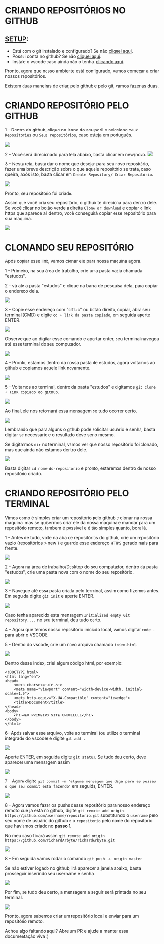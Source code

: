 # CRIANDO REPOSITÓRIOS NO GITHUB

## [SETUP](./glossario.md):
* Está com o git instalado e configurado? Se não  [cliquei aqui](./git.md).
* Possui conta no github? Se não  [cliquei aqui](./github.md).
* Instale o vscode caso ainda não o tenha, [clicando aqui](https://code.visualstudio.com/).

Pronto, agora que nosso ambiente está configurado, vamos começar a criar nossos repositórios.

Existem duas maneiras de criar, pelo github e pelo git, vamos fazer as duas.

# CRIANDO REPOSITÓRIO PELO GITHUB

1 - Dentro do github, clique no icone do seu peril e selecione `Your Repositories` ou `Seus repositórios`, caso esteja em português.

![](./../imagens/github/repositories.PNG)


2 - Você será direcionado para tela abaixo, basta clicar em new/novo.
![](./../imagens/github/newRepositoy.PNG)

3 - Nesta tela, basta dar o nome que desejar para seu novo repositório, fazer uma breve descrição sobre o que aquele repositório se trata, caso queira, após isto, basta clicar em `Create Repository/ Criar Repositório`.

![](./../imagens/github/createRepository.PNG)

Pronto, seu repositório foi criado.

Assim que você cria seu repositório, o github te direciona para dentro dele. Se você clicar no botão verde a direita `Clone or download` e copiar o link https que aparece ali dentro, você conseguirá copiar esse repositório para sua maquina.

![](./../imagens/github/myRepository.PNG)

# CLONANDO SEU REPOSITÓRIO

Após copiar esse link, vamos clonar ele para nossa maquina agora.

1 - Primeiro, na sua área de trabalho, crie uma pasta vazia chamada "estudos".

2 - vá até a pasta "estudos" e clique na barra de pesquisa dela, para copiar o endereço dela.

![](./../imagens/github/folder.PNG)

3 - Copie esse endereço com "crtl+c" ou botão direito, copiar, abra seu terminal (CMD) e digite `cd + link da pasta copiado`, em seguida aperte ENTER.

![](./../imagens/github/cdFolder.PNG)

Observe que ao digitar esse comando e apertar enter, seu terminal navegou até esse terminal do seu computador.

![](./../imagens/github/cdFolderSuccess.PNG)

4 - Pronto, estamos dentro da nossa pasta de estudos, agora voltamos ao github e copiamos aquele link novamente.

![](./../imagens/github/httpsLink.PNG)

5 - Voltamos ao terminal, dentro da pasta "estudos" e digitamos `git clone + link copiado do github`.

![](./../imagens/github/clone.PNG)

Ao final, ele nos retornará essa mensagem se tudo ocorrer certo.

![](./../imagens/github/cloneSuccess.PNG)

Lembrando que para alguns o github pode solicitar usuário e senha, basta digitar se necessário e o resultado deve ser o mesmo.

Se digitarmos `dir` no terminal, vamos ver que nosso repositório foi clonado, mas que ainda não estamos dentro dele.

![](./../imagens/github/dir.PNG)

Basta digitar `cd nome-do-repositorio` e pronto, estaremos dentro do nosso repositório criado.


# CRIANDO REPOSITÓRIO PELO TERMINAL

Vimos como é simples criar um repositório pelo github e clonar na nossa maquina, mas se quisermos criar ele da nossa maquina e mandar para um repositório remoto, tambem é possivel e é tão simples quanto, bora lá.

1 - Antes de tudo, volte na aba de repositórios do github, crie um repositório vazio (repositórios > new ) e guarde esse endereço `HTTPS` gerado mais para frente.

![](./../imagens/github/new.PNG)

2 - Agora na área de trabalho/Desktop do seu computador, dentro da pasta "estudos", crie uma pasta nova com o nome do seu repositório. 

![](./../imagens/github/localRepository.PNG)

3 - Navegue até essa pasta criada pelo terminal, assim como fizemos antes. Em seguida digite `git init` e aperte ENTER.

![](./../imagens/github/gitInit.PNG)

Caso tenha aparecido esta mensagem `Initialized empty Git repository....` no seu terminal, deu tudo certo.

4 - Agora que temos nosso repositório iniciado local, vamos digitar `code .` para abrir o VSCODE.

5 - Dentro do vscode, crie um novo arquivo chamado `index.html`.

![](./../imagens/github/newFile.PNG)

Dentro desse index, criei algum código html, por exemplo:

```
<!DOCTYPE html>
<html lang="en">
<head>
    <meta charset="UTF-8">
    <meta name="viewport" content="width=device-width, initial-scale=1.0">
    <meta http-equiv="X-UA-Compatible" content="ie=edge">
    <title>Document</title>
</head>
<body>
    <h1>MEU PRIMEIRO SITE UHUULLLLL</h1>
</body>
</html>
```

6- Após salvar esse arquivo, volte ao terminal (ou utilize o terminal integrado do vscode) e digite `git add .`

![](./../imagens/github/gitAdd.PNG)

Aperte ENTER, em seguida digite `git status`. Se tudo deu certo, deve aparecer uma mensagem assim:

![](./../imagens/github/status.PNG)


7 - Agora digite `git commit -m "alguma mensagem que diga para as pessas o que seu commit esta fazendo"` em seguida, ENTER.

![](./../imagens/github/commit.PNG)

8 - Agora vamos fazer os pushs desse repositório para nosso endereço remoto que já está no github, digite `git remote add origin https://github.com/username/repositorio.git` substituindo o `username` pelo seu nome de usuário do github e o `repositorio` pelo nome do repositorio que haviamos criado no **passo 1**.

No meu caso ficará assim `git remote add origin https://github.com/richardArbyte/richardArbyte.git`

![](./../imagens/github/gitAddRemote.PNG)

8 - Em seguida vamos rodar o comando `git push -u origin master`

Se não estiver logado no github, irá aparecer a janela abaixo, basta prosseguir inserindo seu username e senha.

![](./../imagens/github/githubLogin.PNG)

Por fim, se tudo deu certo, a mensagem a seguir será printada no seu terminal.

![](./../imagens/github/pushOrigin.PNG)


Pronto, agora sabemos criar um repositório local e enviar para um repositório remoto. 

Achou algo faltando aqui? Abre um PR e ajude a manter essa documentação viva :)